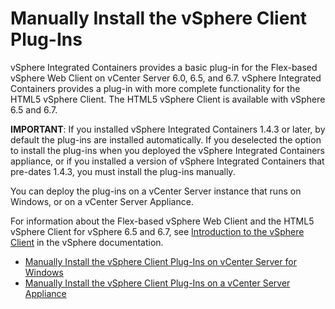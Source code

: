 # Manually Install the vSphere Client Plug-Ins #

vSphere Integrated Containers provides a basic plug-in for the Flex-based vSphere Web Client on vCenter Server 6.0, 6.5, and 6.7. vSphere Integrated Containers provides a plug-in with more complete functionality for the HTML5 vSphere Client. The HTML5 vSphere Client is available with vSphere 6.5 and 6.7. 

**IMPORTANT**: If you installed vSphere Integrated Containers 1.4.3 or later, by default the plug-ins are installed automatically. If you deselected the option to install the plug-ins when you deployed the vSphere Integrated Containers appliance, or if you installed a version of vSphere Integrated Containers that pre-dates 1.4.3, you must install the plug-ins manually.

You can deploy the plug-ins on a vCenter Server instance that runs on Windows, or on a vCenter Server Appliance.

For information about the Flex-based vSphere Web Client and the HTML5 vSphere Client for vSphere 6.5 and 6.7, see [Introduction to the vSphere Client](https://pubs.vmware.com/vsphere-65/topic/com.vmware.wcsdk.pg.doc/GUID-3379D310-7802-4B62-8292-D11D928459FC.html) in the vSphere documentation.

* [Manually Install the vSphere Client Plug-Ins on vCenter Server for Windows](plugins_vc_windows.md)
* [Manually Install the vSphere Client Plug-Ins on a vCenter Server Appliance](plugins_vcsa.md)